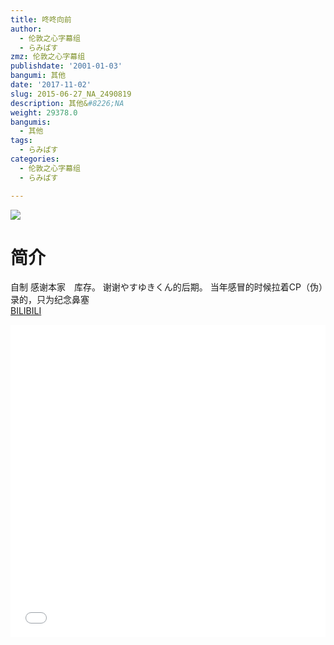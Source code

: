 ```yaml
---
title: 咚咚向前
author:
  - 伦敦之心字幕组
  - らみぱす
zmz: 伦敦之心字幕组
publishdate: '2001-01-03'
bangumi: 其他
date: '2017-11-02'
slug: 2015-06-27_NA_2490819
description: 其他&#8226;NA
weight: 29378.0
bangumis:
  - 其他
tags:
  - らみぱす
categories:
  - 伦敦之心字幕组
  - らみぱす

---
```

![](https://i.imgur.com/W0TsST5.png)
# 简介  
自制 感谢本家　库存。 谢谢やすゆきくん的后期。 当年感冒的时候拉着CP（伪）录的，只为纪念鼻塞  
  [BILIBILI](https://www.bilibili.com/video/av2490819/)

  <iframe src="//www.bilibili.com/html/html5player.html?cid=3900512&aid=2490819" width="100%" height="500" frameborder="0" allowfullscreen="allowfullscreen"></iframe>
